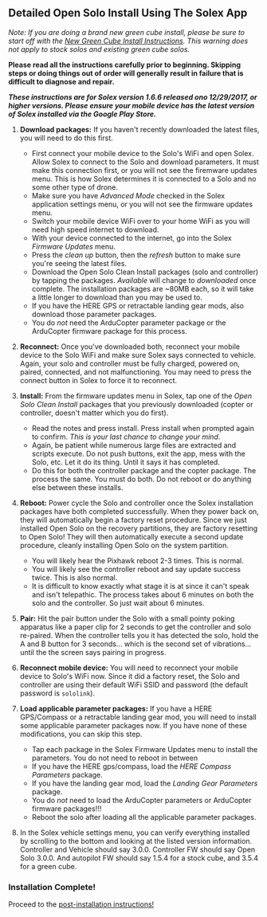 ## Detailed Open Solo Install Using The Solex App ##
_Note: If you are doing a brand new green cube install, please be sure to start off with the [New Green Cube Install Instructions](../master/green_cube_install.md). This warning does not apply to stock solos and existing green cube solos._

**Please read all the instructions carefully prior to beginning. Skipping steps or doing things out of order will generally result in failure that is difficult to diagnose and repair.**

***These instructions are for Solex version 1.6.6 released ono 12/29/2017, or higher versions.  Please ensure your mobile device has the latest version of Solex installed via the Google Play Store.***

1. **Download packages:** If you haven't recently downloaded the latest files, you will need to do this first.
   - First connect your mobile device to the Solo's WiFi and open Solex.  Allow Solex to connect to the Solo and download parameters. It must make this connection first, or you will not see the firemware updates menu. This is how Solex determines it is connected to a Solo and no some other type of drone.
   - Make sure you have _Advanced Mode_ checked in the Solex application settings menu, or you will not see the firmware updates menu.
   - Switch your mobile device WiFi over to your home WiFi as you will need high speed internet to download.
   - With your device connected to the internet, go into the Solex _Firmware Updates_ menu.
   - Press the _clean up_ button, then the _refresh_ button to make sure you're seeing the latest files.
   - Download the Open Solo Clean Install packages (solo and controller) by tapping the packages. _Available_ will change to _downloaded_ once complete. The installation packages are ~80MB each, so it will take a little longer to download than you may be used to.
   - If you have the HERE GPS or retractable landing gear mods, also download those parameter packages.
   - You do _not_ need the ArduCopter parameter package or the ArduCopter firmware package for this process.

2. **Reconnect:** Once you've downloaded both, reconnect your mobile device to the Solo WiFi and make sure Solex says connected to vehicle. Again, your solo and controller must be fully charged, powered on, paired, connected, and not malfunctioning. You may need to press the connect button in Solex to force it to reconnect.

3. **Install:** From the firmware updates menu in Solex, tap one of the _Open Solo Clean Install_ packages that you previously downloaded (copter or controller, doesn't matter which you do first).
   - Read the notes and press install. Press install when prompted again to confirm. _This is your last chance to change your mind_.
   - Again, be patient while numerous large files are extracted and scripts execute. Do not push buttons, exit the app, mess with the Solo, etc. Let it do its thing. Until it says it has completed.
   - Do this for both the controller package and the copter package. The process the same. You must do both.  Do not reboot or do anything else between these installs.

4. **Reboot:** Power cycle the Solo and controller once the Solex installation packages have both completed successfully. When they power back on, they will automatically begin a factory reset procedure. Since we just installed Open Solo on the recovery partitions, they are factory resetting to Open Solo! They will then automatically execute a second update procedure, cleanly installing Open Solo on the system partition.
    - You will likely hear the Pixhawk reboot 2-3 times. This is normal.
    - You will likely see the controller reboot and say update success twice. This is also normal.
    - It is difficult to know exactly what stage it is at since it can't speak and isn't telepathic. The process takes about 6 minutes on both the solo and the controller.  So just wait about 6 minutes.

5. **Pair:** Hit the pair button under the Solo with a small pointy poking apparatus like a paper clip for 2 seconds to get the controller and solo re-paired. When the controller tells you it has detected the solo, hold the A and B button for 3 seconds... which is the second set of vibrations... until the the screen says pairing in progress.

6. **Reconnect mobile device:** You will need to reconnect your mobile device to Solo's WiFi now.  Since it did a factory reset, the Solo and controller are using their default WiFi SSID and password (the default password is `sololink`).

7. **Load applicable parameter packages:** If you have a HERE GPS/Compass or a retractable landing gear mod, you will need to install some applicable parameter packages now.  If you have none of these modifications, you can skip this step.
   - Tap each package in the Solex Firmware Updates menu to install the parameters. You do not need to reboot in between
   - If you have the HERE gps/compass, load the _HERE Compass Parameters_ package.
   - If you have the landing gear mod, load the _Landing Gear Parameters_ package.
   - You do _not_ need to load the ArduCopter parameters or ArduCopter firmware packages!!!
   - Reboot the solo after loading all the applicable parameter packages.

8. In the Solex vehicle settings menu, you can verify everything installed by scrolling to the bottom and looking at the listed version information. Controller and Vehicle should say 3.0.0.  Controller FW should say Open Solo 3.0.0.  And autopilot FW should say 1.5.4 for a stock cube, and 3.5.4 for a green cube.

### Installation Complete! ###
Proceed to the [post-installation instructions!](../master/install_post.md)
